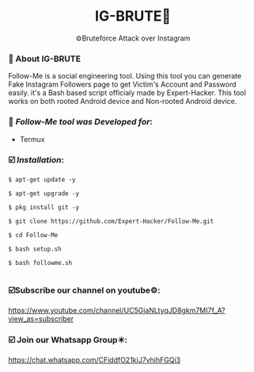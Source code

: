 <h1 align="center">IG-BRUTE👲</h1>
<p align="center">
      ⚙️Bruteforce Attack over Instagram </p>

### 🎯 About IG-BRUTE

Follow-Me is a social engineering tool. Using this tool you can generate Fake Instagram Followers page to get Victim's Account and Password easily. it's a Bash based script officialy made by Expert-Hacker. This tool works on both rooted Android device and Non-rooted Android device.

   ### 🎯 ***Follow-Me tool was Developed for***:

* Termux

### ☑️ ***Installation***:

```
$ apt-get update -y
```
```
$ apt-get upgrade -y
```
```
$ pkg install git -y

```
```
$ git clone https://github.com/Expert-Hacker/Follow-Me.git
```
```
$ cd Follow-Me
```
```
$ bash setup.sh
```
```
$ bash followme.sh
```
```
```
### ☑️Subscribe our channel on youtube⚙️:
   https://www.youtube.com/channel/UC5GjaNLtyqJD8gkm7MI7f_A?view_as=subscriber

### ☑️ Join our Whatsapp Group✴️:
   https://chat.whatsapp.com/CFiddfO21kjJ7vhihFGQi3




